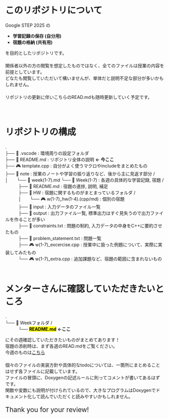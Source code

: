 # このリポジトリについて
Google STEP 2025 の　  
- **学習記録の保存 (自分用)**　  
- **宿題の格納 (共有用)**　  
  
を目的としたリポジトリです。　  
　  
関係者以外の方の閲覧を想定したものではなく、全てのファイルは授業の内容を前提としています。　  
どなたも閲覧していただいて構いませんが、単体だと説明不足な部分が多いかもしれません。　  
　  
リポジトリの更新に伴いこちらのREAD.mdも随時更新していく予定です。　  
　  
　  
# リポジトリの構成　  
.　  
├── 📂 .vscode : 環境周りの設定フォルダ　  
├── 📕 README.md : リポジトリ全体の説明 **← 今ここ**　  
├── 🎮 template.cpp : 自分がよく使うマクロやincludeをまとめたもの　  
├── 📂 note : 授業のノートや学習の振り返りなど、後から主に見返す部分 /　  
│　　└── 📕 week(1-7).md
└── 📂 Week(1-7) : 各週の具体的な学習記録, 宿題 /　  
　　　├── 📕 README.md : 宿題の進捗, 説明, 補足　  
　　　├── 📂 HW : 宿題に関するものがまとまっているフォルダ /　  
　　　│　　└── 🎮 w(1-7)_hw(1-4).(cpp/md) : 個別の宿題　  
　　　├── 📂 input : 入力データのファイル一覧　  
　　　├── 📁 output : 出力ファイル一覧, 標準出力はすぐ見失うので出力ファイルを作ることが多い　  
　　　├── 📄 constraints.txt : 問題の制約, 入力データの中身をC++に要約させたもの　  
　　　├── 📄 problem_statement.txt : 問題一覧　  
　　　├── 🎮 w(1-7)_excercise.cpp : 授業中に扱った例題について、実際に実装してみたもの　  
　　　└── 🎮 w(1-7)_extra.cpp : 追加課題など、宿題の範囲に含まれないもの　   
　  
# メンターさんに確認していただきたいところ　  
.　  
└── 📂 Weekフォルダ /　  
　　　└── <mark>**README.md**</mark> **←ここ**　  
  
にその週確認していただきたいものがまとめてあります！　  
宿題の添削時は、まず各週のREAD.mdをご覧ください。　  
今週のものは[こちら](https://github.com/ponzudomo/google-step/blob/main/Week2/README.md)　  
　  
個々のファイルの実装方針や具体的なtodoについては、一箇所にまとめることはせず各ファイルに記載しています。　  
ファイルの冒頭に、Doxygenの記述ルールに則ってコメントが書いてあるはずです。　  
関数や変数にも説明が付けられているので、大きなプログラムはDoxygenでドキュメント化して読んでいただくと読みやすいかもしれません。　  
　  
<span style="font-size:150%">Thank you for your review!</span>

